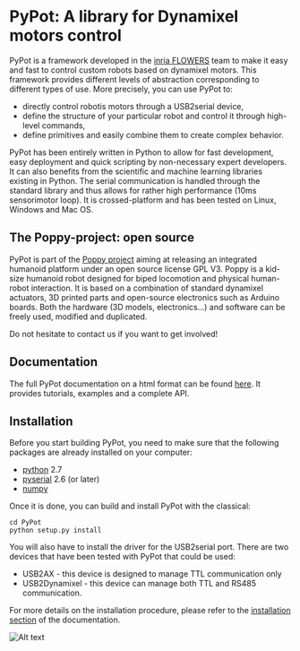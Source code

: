 # PyPot: A library for Dynamixel motors control #

PyPot is a framework developed in the [inria FLOWERS](https://flowers.inria.fr/) team to make it easy and fast to control custom robots based on dynamixel motors. This framework provides different levels of abstraction corresponding to different types of use. More precisely, you can use PyPot to:

* directly control robotis motors through a USB2serial device,
* define the structure of your particular robot and control it through high-level commands,
* define primitives and easily combine them to create complex behavior.

PyPot has been entirely written in Python to allow for fast development, easy deployment and quick scripting by non-necessary expert developers. It can also benefits from the scientific and machine learning libraries existing in Python. The serial communication is handled through the standard library and thus allows for rather high performance (10ms sensorimotor loop). It is crossed-platform and has been tested on Linux, Windows and Mac OS.

## The Poppy-project: open source ##

PyPot is part of the [Poppy project](http://www.poppy-project.org) aiming at releasing an integrated humanoid platform under an open source license GPL V3. Poppy is a kid-size humanoid robot designed for biped locomotion and physical human-robot interaction. It is based on a combination of standard dynamixel actuators, 3D printed parts and open-source electronics such as Arduino boards. Both the hardware (3D models, electronics...) and software can be freely used, modified and duplicated.

Do not hesitate to contact us if you want to get involved!

## Documentation ##

The full PyPot documentation on a html format can be found [here](http://poppy-project.github.io/pypot/). It provides tutorials, examples and a complete API.

## Installation ##

Before you start building PyPot, you need to make sure that the following packages are already installed on your computer:

* [python](http://www.python.org) 2.7
* [pyserial](http://pyserial.sourceforge.net) 2.6 (or later)
* [numpy](http://www.numpy.org)

Once it is done, you can build and install PyPot with the classical:

    cd PyPot
    python setup.py install

You will also have to install the driver for the USB2serial port. There are two devices that have been tested with PyPot that could be used:

* USB2AX - this device is designed to manage TTL communication only
* USB2Dynamixel - this device can manage both TTL and RS485 communication.

For more details on the installation procedure, please refer to the [installation section](http://poppy-project.github.io/pypot/intro.html#installation) of the documentation.

![Alt text](https://zenodo.org/badge/3914/poppy-project/pypot.png)
